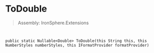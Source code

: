 ﻿

# ToDouble

> Assembly: IronSphere.Extensions



```


public static Nullable<Double> ToDouble(this String this, this NumberStyles numberStyles, this IFormatProvider formatProvider)
```